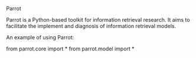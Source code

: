 Parrot
 
Parrot is a Python-based toolkit for information retrieval research. It aims to facilitate the implement and diagnosis of information retrieval models.

An example of using Parrot:

from parrot.core import *
from parrot.model import *
